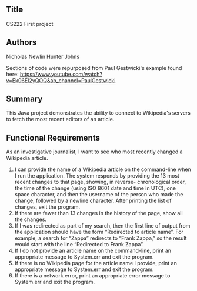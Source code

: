 ## Title
CS222 First project

## Authors
Nicholas Newlin
Hunter Johns

Sections of code were repurposed from Paul Gestwicki's example found here:
https://www.youtube.com/watch?v=Ek06EI2yQOQ&ab_channel=PaulGestwicki

## Summary
This Java project demonstrates the ability to connect to Wikipedia's servers to fetch the most recent
editors of an article.

## Functional Requirements
As an investigative journalist, I want to see who most recently changed a Wikipedia article.
1.  I can provide the name of a Wikipedia article on the command-line when I run the application.
    The system responds by providing the 13 most recent changes to that page, showing, in reverse-
    chronological order, the time of the change (using ISO 8601 date and time in UTC), one space character, and then the username of the person who made the change, followed by a newline character. After printing the list of changes, exit the program.
2.  If there are fewer than 13 changes in the history of the page, show all the changes.
3.  If I was redirected as part of my search, then the first line of output from the application should
    have the form “Redirected to article name”. For example, a search for “Zappa” redirects to “Frank Zappa,” so the result would start with the line “Redirected to Frank Zappa”.
4.  If  I  do not provide  an article name on  the command-line, print an appropriate message to
    System.err and exit the program.
5.  If there is no Wikipedia page for the article  name I provide, print an appropriate message to
    System.err and exit the program.
6.  If there is a network error, print an appropriate error message to System.err  and exit the
    program.
